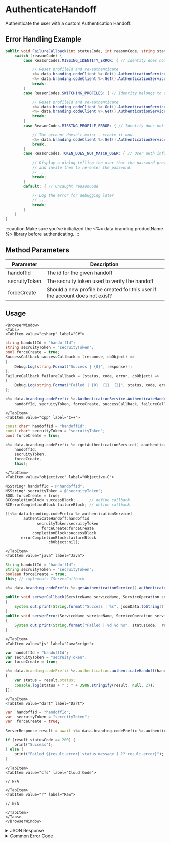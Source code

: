 # AuthenticateHandoff

Authenticate the user with a custom Authentication Handoff.  



## Error Handling Example

```csharp
public void FailureCallback(int statusCode, int reasonCode, string statusMessage, object cbObject) {
    switch (reasonCode) {
        case ReasonCodes.MISSING_IDENTITY_ERROR: { // Identity does not exist (and client has orphaned profileId)

            // Reset profileId and re-authenticate
            <%= data.branding.codeClient %>.Get().AuthenticationService.ResetStoredProfileId();
            <%= data.branding.codeClient %>.Get().AuthenticationService.AuthenticateEmail(email, password, true);
            break;
        }
        case ReasonCodes.SWITCHING_PROFILES: { // Identity belongs to a different profile

            // Reset profileId and re-authenticate
            <%= data.branding.codeClient %>.Get().AuthenticationService.ResetStoredProfileId();
            <%= data.branding.codeClient %>.Get().AuthenticationService.AuthenticateEmail(email, password, forceCreate);
            break;
        }
        case ReasonCodes.MISSING_PROFILE_ERROR: { // Identity does not exist

            // The account doesn't exist - create it now.
            <%= data.branding.codeClient %>.Get().AuthenticationService.AuthenticateEmail(email, password, true);
            break;
        }
        case ReasonCodes.TOKEN_DOES_NOT_MATCH_USER: { // User auth information is incorrect

            // Display a dialog telling the user that the password provided was invalid,
            // and invite them to re-enter the password.
            // ...
            break;
        }
        default: { // Uncaught reasonCode

            // Log the error for debugging later
            // ...
            break;
        }
    }
}
```

:::caution
Make sure you've initialized the <%= data.branding.productName %> library before authenticating.
:::

<PartialServop service_name="authenticationV2" operation_name="AUTHENTICATE" />

## Method Parameters
Parameter | Description
--------- | -----------
handoffId | The id for the given handoff 
secruityToken | The secruity token used to verify the handoff
forceCreate | Should a new profile be created for this user if the account does not exist?

## Usage

```mdx-code-block
<BrowserWindow>
<Tabs>
<TabItem value="csharp" label="C#">
```

```csharp
string handoffId = "handoffId";
string secruityToken = "secruityToken";
bool forceCreate = true;
SuccessCallback successCallback = (response, cbObject) =>
{
    Debug.Log(string.Format("Success | {0}", response));
};
FailureCallback failureCallback = (status, code, error, cbObject) =>
{
    Debug.Log(string.Format("Failed | {0}  {1}  {2}", status, code, error));
};

<%= data.branding.codePrefix %>.AuthenticationService.AuthenticateHandoff(
    handoffId, secruityToken, forceCreate, successCallback, failureCallback);
```

```mdx-code-block
</TabItem>
<TabItem value="cpp" label="C++">
```

```cpp
const char* handoffId = "handoffId";
const char* secruityToken = "secruityToken";
bool forceCreate = true;

<%= data.branding.codePrefix %>->getAuthenticationService()->authenticateHandoff(
    handoffId,
    secruityToken,
    forceCreate,
    this);
```

```mdx-code-block
</TabItem>
<TabItem value="objectivec" label="Objective-C">
```

```objectivec
NSString* handoffId = @"handoffId";
NSString* secruityToken = @"secruityToken";
BOOL forceCreate = true;
BCCompletionBlock successBlock;      // define callback
BCErrorCompletionBlock failureBlock; // define callback

[[<%= data.branding.codePrefix %> authenticationService]
		authenticateHandoff:handoffId
		   	  secruityToken:secruityToken
                forceCreate:forceCreate
            completionBlock:successBlock
       errorCompletionBlock:failureBlock
                   cbObject:nil];
```

```mdx-code-block
</TabItem>
<TabItem value="java" label="Java">
```

```java
String handoffId = "handoffId";
String secruityToken = "secruityToken";
boolean forceCreate = true;
this; // implements IServerCallback

<%= data.branding.codePrefix %>.getAuthenticationService().authenticateHandoff(handoffId, secruityToken, forceCreate, this);

public void serverCallback(ServiceName serviceName, ServiceOperation serviceOperation, JSONObject jsonData)
{
    System.out.print(String.format("Success | %s", jsonData.toString()));
}
public void serverError(ServiceName serviceName, ServiceOperation serviceOperation, int statusCode, int reasonCode, String jsonError)
{
    System.out.print(String.format("Failed | %d %d %s", statusCode,  reasonCode, jsonError.toString()));
}
```

```mdx-code-block
</TabItem>
<TabItem value="js" label="JavaScript">
```

```javascript
var handoffId = "handoffId";
var secruityToken = "secruityToken";
var forceCreate = true;

<%= data.branding.codePrefix %>.authentication.authenticateHandoff(handoffId, secruityToken, forceCreate, result =>
{
	var status = result.status;
	console.log(status + " : " + JSON.stringify(result, null, 2));
});
```

```mdx-code-block
</TabItem>
<TabItem value="dart" label="Dart">
```

```dart
var  handoffId = "handoffId";
var  secruityToken = "secruityToken";
var  forceCreate = true;

ServerResponse result = await <%= data.branding.codePrefix %>.authenticationV2Service.authenticateHandoff(handoffId:handoffId, secruityToken:secruityToken, forceCreate:forceCreate);

if (result.statusCode == 200) {
    print("Success");
} else {
    print("Failed ${result.error['status_message'] ?? result.error}");
}
```

```mdx-code-block
</TabItem>
<TabItem value="cfs" label="Cloud Code">
```

```cfscript
// N/A
```

```mdx-code-block
</TabItem>
<TabItem value="r" label="Raw">
```

```cfscript
// N/A
```

```mdx-code-block
</TabItem>
</Tabs>
</BrowserWindow>
```

<details>
<summary>JSON Response</summary>

```json
{
    "status": 200,
    "data": {
        "vcPurchased": 0,
        "experiencePoints": 100,
        "refundCount": 0,
        "playerSessionExpiry": 60,
        "server_time": 1464621990155,
        "experienceLevel": 0,
        "currency": {
            "credits": {
                "purchased": 0,
                "balance": 12211,
                "consumed": 133,
                "awarded": 12344
            }
        },
        "abTestingId": 8,
        "statistics": {
            "gamesWon": 0
        },
        "id": "323e861-b749-4ce4-a57a-175232e21b5d",
        "createdAt": 1459439058035,
        "profileId": "323e861-b749-4ce4-a57a-175232e21b5d",
        "newUser": "false",
        "xpCapped": false,
        "sent_events": [],
        "timeZoneOffset": -5,
        "playerName": "",
        "vcClaimed": 0,
        "parentProfileId": null,
        "rewards": {
            "rewardDetails": {},
            "rewards": {},
            "currency": {}
        },
        "countryCode": "ca",
        "loginCount": 16,
        "emailAddress": "test@email.com",
        "previousLogin": 1464621979514,
        "incoming_events": [],
        "lastLogin": 1464621990118,
        "languageCode": "en",
        "pictureUrl": null,
        "sessionId": "v3grtg3ve0a089pekk8lneuk8k",
        "amountSpent": 0
    }
}
```
</details>

<details>
<summary>Common Error Code</summary>

### Status Codes
Code | Name | Description
---- | ---- | -----------
40206 | MISSING_IDENTITY_ERROR | The identity does not exist on the server and `forceCreate` was `false` [and a `profileId` was provided - otherwise 40208 would have been returned]. Will also occur when `forceCreate` is `true` and a saved [but un-associated] `profileId` is provided. The error handler should reset the stored profile id (if there is one) and re-authenticate, setting `forceCreate` to `true` to create a new account. **A common cause of this error is deleting the user's account via the Design Portal.**
40207 | SWITCHING_PROFILES | Indicates that the identity credentials are valid, and the saved `profileId` is valid, but the identity is not associated with the provided `profileId`. This may indicate that the user wants to switch accounts in the app. Most often an app will pop-up a dialog confirming that the user wants to switch accounts, and then reset the stored `profileId` and call authenticate again.
40208 | MISSING_PROFILE_ERROR | Returned when the identity cannot be located, no `profileId` is provided, and `forceCreate` is false. The normal response is to call Authenticate again with `forceCreate` set to `true`.
40217 | UNKNOWN_AUTH_ERROR | An unknown error has occurred during authentication.
40307 | TOKEN_DOES_NOT_MATCH_USER | The user's password is incorrect.

</details>


